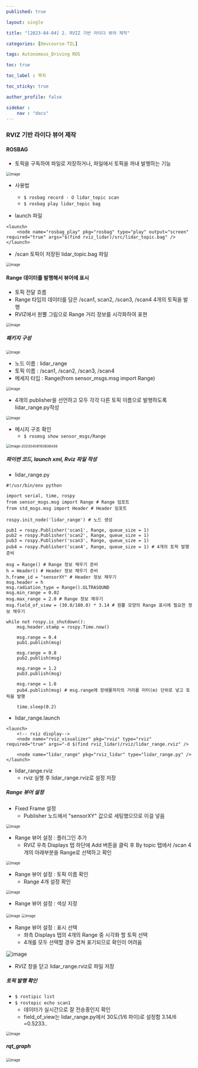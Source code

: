 ```yaml
---
published: true

layout: single

title: "[2023-04-04] 2. RVIZ 기반 라이다 뷰어 제작"

categories: [Devcourse-TIL]

tags: Autonomous_Driving ROS

toc: true

toc_label : 목차

toc_sticky: true

author_profile: false

sidebar :
    nav : "docs"
---
```


### RVIZ 기반 라이다 뷰어 제작



#### ROSBAG

- 토픽을 구독하여 파일로 저장하거나, 파일에서 토픽을 꺼내 발행하는 기능

<img src="https://user-images.githubusercontent.com/116723552/230713761-a443dcca-e1dd-4ba5-921d-9068c0be5a30.png" alt="image" style="zoom:67%;" />



- 사용법
  - `$ rosbag record - O lidar_topic scan`
  - `$ rosbag play lidar_topic bag`



- launch 파일

```
<launch>
	<node name="rosbag_play" pkg="rosbag" type="play" output="screen" required="true" args="$(find rviz_lidar)/src/lidar_topic.bag" />
</launch>
```



- /scan 토픽이 저장된 lidar_topic.bag 파일

<img src="https://user-images.githubusercontent.com/116723552/230713852-7c3195b1-b288-4a47-8104-ffec6a5cadc1.png" alt="image" style="zoom:67%;" />



#### Range 데이터를 발행해서 뷰어에 표시

- 토픽 전달 흐름
- Range 타입의 데이터를 담은 /scan1, scan2, /scan3, /scan4 4개의 토픽을 발행
- RVIZ에서 원뿔 그림으로 Range 거리 정보를 시각화하여 표현

<img src="https://user-images.githubusercontent.com/116723552/230714416-7d8228a5-f496-4c84-8ad9-22cdaf8711a1.png" alt="image" style="zoom:67%;" />



##### 패키지 구성

<img src="https://user-images.githubusercontent.com/116723552/230714472-c7637eb2-a227-4ca5-83db-818ef2e57267.png" alt="image" style="zoom:67%;" />

- 노드 이름 : lidar_range
- 토픽 이름 : /scan1, /scan2, /scan3, /scan4
- 메세지 타입 : Range(from sensor_msgs.msg import Range)

<img src="https://user-images.githubusercontent.com/116723552/230714542-93c5b54f-3043-4dec-a3d1-5be681a5552f.png" alt="image" style="zoom:67%;" />



- 4개의 publisher을 선언하고 모두 각각 다른 토픽 이름으로 발행하도록 lidar_range.py작성

<img src="https://user-images.githubusercontent.com/116723552/230716361-5554336b-d0d4-4cd2-9b48-9e16f91e2f2f.png" alt="image" style="zoom:67%;" />



- 메시지 구조 확인
  - `$ rosmsg show sensor_msgs/Range`

<img src="./../images/2023-04-08-[230404] 2. RVIZ 기반 라이다 뷰어 제작 /image-20230408193838436.png" alt="image-20230408193838436" style="zoom:67%;" />







##### 파이썬 코드, launch xml, Rviz 파일 작성



- lidar_range.py

```
#!/usr/bin/env python

import serial, time, rospy
from sensor_msgs.msg import Range # Range 임포트
from std_msgs.msg import Header # Header 임포트

rospy.init_node('lidar_range') # 노드 생성 

pub1 = rospy.Publisher('scan1', Range, queue_size = 1)
pub2 = rospy.Publisher('scan2', Range, queue_size = 1)
pub3 = rospy.Publisher('scan3', Range, queue_size = 1)
pub4 = rospy.Publisher('scan4', Range, queue_size = 1) # 4개의 토픽 발행 준비

msg = Range() # Range 정보 채우기 준비
h = Header() # Header 정보 채우기 준비
h.frame_id = "sensorXY" # Header 정보 채우기
msg.header = h 
msg.radiation_type = Range().ULTRASOUND
msg.min_range = 0.02
msg.max_range = 2.0	# Range 정보 채우기
msg.field_of_view = (30.0/180.0) * 3.14 # 원뿔 모양의 Range 표시에 필요한 정보 채우기

while not rospy.is_shutdown():
	msg.header.stamp = rospy.Time.now()

	msg.range = 0.4
	pub1.publish(msg)

	msg.range = 0.8
	pub2.publish(msg)

	msg.range = 1.2
	pub3.publish(msg)

	msg.range = 1.6
	pub4.publish(msg) # msg.range에 장애물까지의 거리를 미터(m) 단위로 넣고 토픽을 발행 
	
	time.sleep(0.2)
```



- lidar_range.launch

```
<launch>
	<!-- rviz display-->
	<node name="rviz_visualizer" pkg="rviz" type="rviz" required="true" args="-d $(find rviz_lidar)/rviz/lidar_range.rviz" />
	
	<node name="lidar_range" pkg="rviz_lidar" type="lidar_range.py" />
</launch>
```



- lidar_range.rviz
  - rviz 실행 후 lidar_range.rviz로 설정 저장



##### Range 뷰어 설정

- Fixed Frame 설정
  - Publisher 노드에서 "sensorXY" 값으로 세팅했으므로 이걸 넣음

<img src="https://user-images.githubusercontent.com/116723552/230717763-0e8c5937-f96b-4c3b-b71e-3bbee2b66267.png" alt="image" style="zoom:67%;" />



- Range 뷰어 설정 : 플러그인 추가
  - RVIZ 우측 Displays 탭 하단에 Add 버튼을 클릭 후 By topic 탭에서 /scan 4개의 아래부분을 Range로 선택하고 확인

<img src="https://user-images.githubusercontent.com/116723552/230717858-aad7500c-73dc-45d0-b09f-2d136d04f3b3.png" alt="image" style="zoom:67%;" />

- Range 뷰어 설정 : 토픽 이름 확인
  - Range 4개 설정 확인

<img src="https://user-images.githubusercontent.com/116723552/230718304-2f18d335-fb0f-4725-bca2-0cd223cc2dc2.png" alt="image" style="zoom:67%;" />



- Range 뷰어 설정 : 색상 지정

<img src="https://user-images.githubusercontent.com/116723552/230718511-5c2441bf-8a73-4925-b14e-bed3e1917722.png" alt="image" style="zoom:67%;" />

<img src="https://user-images.githubusercontent.com/116723552/230718398-2a7c9f00-4acb-4e6c-ba5f-e3d08295d55e.png" alt="image" style="zoom:67%;" />



- Range 뷰어 설정 : 표시 선택
  - 좌측 Displays 탭의 4개의 Range 중 시각화 할 토픽 선택
  - 4개를 모두 선택할 경우 겹쳐 표기되므로 확인이 어려움

![image](https://user-images.githubusercontent.com/116723552/230718884-adbc5e51-5fa1-42fa-9a5c-ddc12f53279b.png)



- RVIZ 창을 닫고 lidar_range.rviz로 파일 저장



##### 토픽 발행 확인

- `$ rostipic list`
- `$ rostopic echo scan1`
  - 데이터가 실시간으로 잘 전송중인지 확인
  - field_of_view는 lidar_range.py에서 30도(1/6 파이)로 설정함 3.14/6 =0.5233..

<img src="https://user-images.githubusercontent.com/116723552/230717518-dee6839e-f338-4fa2-8e08-0ec19b2fe8a5.png" alt="image" style="zoom:67%;" />



##### rqt_graph

<img src="https://user-images.githubusercontent.com/116723552/230719762-1bba6441-2a35-480f-b189-cb25d8efa258.png" alt="image" style="zoom:67%;" />
